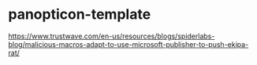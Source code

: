 # panopticon-template

https://www.trustwave.com/en-us/resources/blogs/spiderlabs-blog/malicious-macros-adapt-to-use-microsoft-publisher-to-push-ekipa-rat/
